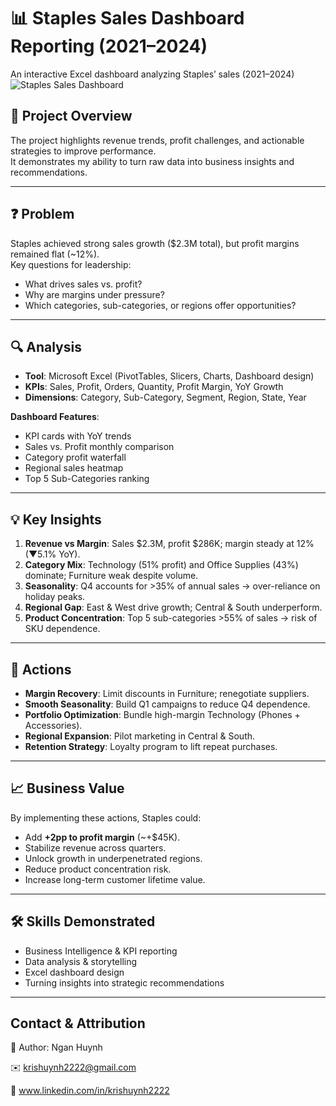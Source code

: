 # 📊 Staples Sales Dashboard Reporting (2021–2024)

An interactive Excel dashboard analyzing Staples’ sales (2021–2024)
![Staples Sales Dashboard](02dashboard/Staples_dashboard.png)

## 📌 Project Overview  
The project highlights revenue trends, profit challenges, and actionable strategies to improve performance.  
It demonstrates my ability to turn raw data into business insights and recommendations.  

---
## ❓ Problem  
Staples achieved strong sales growth ($2.3M total), but profit margins remained flat (~12%).  
Key questions for leadership:  
- What drives sales vs. profit?  
- Why are margins under pressure?  
- Which categories, sub-categories, or regions offer opportunities?  
---
## 🔍 Analysis  
- **Tool**: Microsoft Excel (PivotTables, Slicers, Charts, Dashboard design)  
- **KPIs**: Sales, Profit, Orders, Quantity, Profit Margin, YoY Growth  
- **Dimensions**: Category, Sub-Category, Segment, Region, State, Year  

**Dashboard Features**:  
- KPI cards with YoY trends  
- Sales vs. Profit monthly comparison  
- Category profit waterfall  
- Regional sales heatmap  
- Top 5 Sub-Categories ranking  
---
## 💡 Key Insights  
1. **Revenue vs Margin**: Sales $2.3M, profit $286K; margin steady at 12% (▼5.1% YoY).  
2. **Category Mix**: Technology (51% profit) and Office Supplies (43%) dominate; Furniture weak despite volume.  
3. **Seasonality**: Q4 accounts for >35% of annual sales → over-reliance on holiday peaks.  
4. **Regional Gap**: East & West drive growth; Central & South underperform.  
5. **Product Concentration**: Top 5 sub-categories >55% of sales → risk of SKU dependence.  
---
## 🚀 Actions  
- **Margin Recovery**: Limit discounts in Furniture; renegotiate suppliers.  
- **Smooth Seasonality**: Build Q1 campaigns to reduce Q4 dependence.  
- **Portfolio Optimization**: Bundle high-margin Technology (Phones + Accessories).  
- **Regional Expansion**: Pilot marketing in Central & South.  
- **Retention Strategy**: Loyalty program to lift repeat purchases.  
---
## 📈 Business Value  
By implementing these actions, Staples could:  
- Add **+2pp to profit margin** (~+$45K).  
- Stabilize revenue across quarters.  
- Unlock growth in underpenetrated regions.  
- Reduce product concentration risk.  
- Increase long-term customer lifetime value.  
---
## 🛠️ Skills Demonstrated  
- Business Intelligence & KPI reporting  
- Data analysis & storytelling  
- Excel dashboard design  
- Turning insights into strategic recommendations
---
## Contact & Attribution
👤 Author: Ngan Huynh

✉️ krishuynh2222@gmail.com

🔗 www.linkedin.com/in/krishuynh2222

